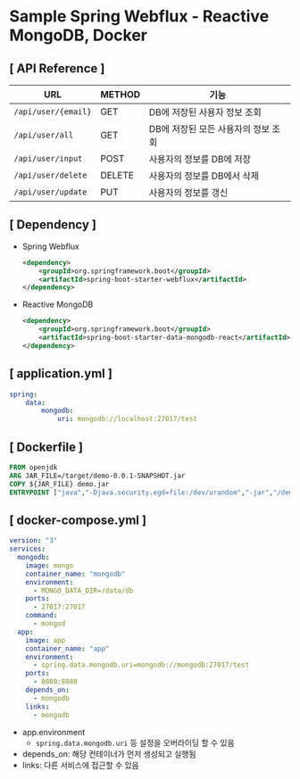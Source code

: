 # Sample Spring Webflux - Reactive MongoDB, Docker

## [ API Reference ]

| URL                 | METHOD | 기능                                |
| ------------------- | ------ | ----------------------------------- |
| `/api/user/{email}` | GET    | DB에 저장된 사용자 정보 조회        |
| `/api/user/all`     | GET    | DB에 저장된 모든 사용자의 정보 조회 |
| `/api/user/input`   | POST   | 사용자의 정보를 DB에 저장           |
| `/api/user/delete`  | DELETE | 사용자의 정보를 DB에서 삭제         |
| `/api/user/update`  | PUT    | 사용자의 정보를 갱신                |



## [ Dependency ]

- Spring Webflux

  ```xml
  <dependency>
      <groupId>org.springframework.boot</groupId>
      <artifactId>spring-boot-starter-webflux</artifactId>
  </dependency>
  ```

- Reactive MongoDB

  ```xml
  <dependency>
      <groupId>org.springframework.boot</groupId>
      <artifactId>spring-boot-starter-data-mongodb-react</artifactId>
  </dependency>
  ```



## [ application.yml ]

```yaml
spring:
	data:
		mongodb:
			uri: mongodb://localhost:27017/test
```



## [ Dockerfile ]

```dockerfile
FROM openjdk
ARG JAR_FILE=/target/demo-0.0.1-SNAPSHOT.jar
COPY ${JAR_FILE} demo.jar
ENTRYPOINT ["java","-Djava.security.egd=file:/dev/urandom","-jar","/demo.jar"]
```



## [ docker-compose.yml ]

```yaml
version: "3"
services:
  mongodb:
    image: mongo
    container_name: "mongodb"
    environment:
      - MONGO_DATA_DIR=/data/db
    ports:
      - 27017:27017
    command:
      - mongod
  app:
    image: app
    container_name: "app"
    environment:
      - spring.data.mongodb.uri=mongodb://mongodb:27017/test
    ports:
      - 8080:8080
    depends_on:
      - mongodb
    links:
      - mongodb
```

- app.environment
  - `spring.data.mongodb.uri` 등 설정을 오버라이딩 할 수 있음
- depends_on: 해당 컨테이너가 먼저 생성되고 실행됨
- links: 다른 서비스에 접근할 수 있음